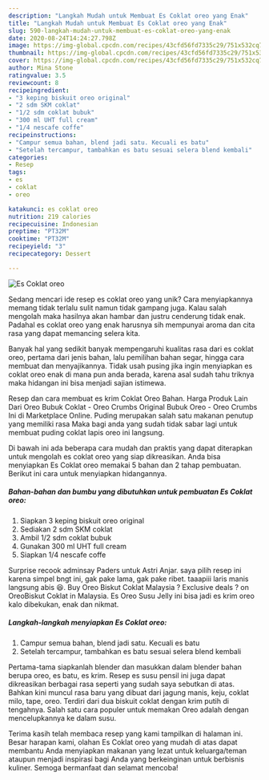 ```yaml
---
description: "Langkah Mudah untuk Membuat Es Coklat oreo yang Enak"
title: "Langkah Mudah untuk Membuat Es Coklat oreo yang Enak"
slug: 590-langkah-mudah-untuk-membuat-es-coklat-oreo-yang-enak
date: 2020-08-24T14:24:27.798Z
image: https://img-global.cpcdn.com/recipes/43cfd56fd7335c29/751x532cq70/es-coklat-oreo-foto-resep-utama.jpg
thumbnail: https://img-global.cpcdn.com/recipes/43cfd56fd7335c29/751x532cq70/es-coklat-oreo-foto-resep-utama.jpg
cover: https://img-global.cpcdn.com/recipes/43cfd56fd7335c29/751x532cq70/es-coklat-oreo-foto-resep-utama.jpg
author: Mina Stone
ratingvalue: 3.5
reviewcount: 8
recipeingredient:
- "3 keping biskuit oreo original"
- "2 sdm SKM coklat"
- "1/2 sdm coklat bubuk"
- "300 ml UHT full cream"
- "1/4 nescafe coffe"
recipeinstructions:
- "Campur semua bahan, blend jadi satu. Kecuali es batu"
- "Setelah tercampur, tambahkan es batu sesuai selera blend kembali"
categories:
- Resep
tags:
- es
- coklat
- oreo

katakunci: es coklat oreo 
nutrition: 219 calories
recipecuisine: Indonesian
preptime: "PT32M"
cooktime: "PT32M"
recipeyield: "3"
recipecategory: Dessert

---
```



![Es Coklat oreo](https://img-global.cpcdn.com/recipes/43cfd56fd7335c29/751x532cq70/es-coklat-oreo-foto-resep-utama.jpg)

Sedang mencari ide resep es coklat oreo yang unik? Cara menyiapkannya memang tidak terlalu sulit namun tidak gampang juga. Kalau salah mengolah maka hasilnya akan hambar dan justru cenderung tidak enak. Padahal es coklat oreo yang enak harusnya sih mempunyai aroma dan cita rasa yang dapat memancing selera kita.

Banyak hal yang sedikit banyak mempengaruhi kualitas rasa dari es coklat oreo, pertama dari jenis bahan, lalu pemilihan bahan segar, hingga cara membuat dan menyajikannya. Tidak usah pusing jika ingin menyiapkan es coklat oreo enak di mana pun anda berada, karena asal sudah tahu triknya maka hidangan ini bisa menjadi sajian istimewa.

Resep dan cara membuat es krim Coklat Oreo Bahan. Harga Produk Lain Dari Oreo Bubuk Coklat - Oreo Crumbs Original Bubuk Oreo - Oreo Crumbs Ini di Marketplace Online. Puding merupakan salah satu makanan penutup yang memiliki rasa Maka bagi anda yang sudah tidak sabar lagi untuk membuat puding coklat lapis oreo ini langsung.


Di bawah ini ada beberapa cara mudah dan praktis yang dapat diterapkan untuk mengolah es coklat oreo yang siap dikreasikan. Anda bisa menyiapkan Es Coklat oreo memakai 5 bahan dan 2 tahap pembuatan. Berikut ini cara untuk menyiapkan hidangannya.

<!--inarticleads1-->

##### Bahan-bahan dan bumbu yang dibutuhkan untuk pembuatan Es Coklat oreo:

1. Siapkan 3 keping biskuit oreo original
1. Sediakan 2 sdm SKM coklat
1. Ambil 1/2 sdm coklat bubuk
1. Gunakan 300 ml UHT full cream
1. Siapkan 1/4 nescafe coffe


Surprise recook adminsay Paders untuk Astri Anjar. saya pilih resep ini karena simpel bngt ini, gak pake lama, gak pake ribet. taaapiii laris manis langsung abis 😆. Buy Oreo Biskut Coklat Malaysia ? Exclusive deals ? on OreoBiskut Coklat in Malaysia. Es Oreo Susu Jelly ini bisa jadi es krim oreo kalo dibekukan, enak dan nikmat. 

<!--inarticleads2-->

##### Langkah-langkah menyiapkan Es Coklat oreo:

1. Campur semua bahan, blend jadi satu. Kecuali es batu
1. Setelah tercampur, tambahkan es batu sesuai selera blend kembali


Pertama-tama siapkanlah blender dan masukkan dalam blender bahan berupa oreo, es batu, es krim. Resep es susu pensil ini juga dapat dikreasikan berbagai rasa seperti yang sudah saya sebutkan di atas. Bahkan kini muncul rasa baru yang dibuat dari jagung manis, keju, coklat milo, tape, oreo. Terdiri dari dua biskuit coklat dengan krim putih di tengahnya. Salah satu cara populer untuk memakan Oreo adalah dengan mencelupkannya ke dalam susu. 

Terima kasih telah membaca resep yang kami tampilkan di halaman ini. Besar harapan kami, olahan Es Coklat oreo yang mudah di atas dapat membantu Anda menyiapkan makanan yang lezat untuk keluarga/teman ataupun menjadi inspirasi bagi Anda yang berkeinginan untuk berbisnis kuliner. Semoga bermanfaat dan selamat mencoba!
